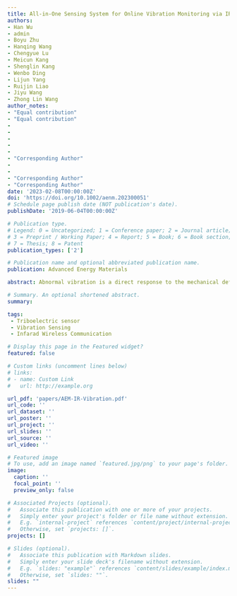 ```yaml
---
title: All-in-One Sensing System for Online Vibration Monitoring via IR Wireless Communication as Driven by High-Power TENG
authors: 
- Han Wu
- admin
- Boyu Zhu
- Hanqing Wang
- Chengyue Lu
- Meicun Kang
- Shenglin Kang
- Wenbo Ding
- Lijun Yang
- Ruijin Liao
- Jiyu Wang
- Zhong Lin Wang
author_notes:
- "Equal contribution"
- "Equal contribution"
- 
- 
-
-
-
- "Corresponding Author"
- 
- 
- "Corresponding Author"
- "Corresponding Author" 
date: '2023-02-08T00:00:00Z'
doi: 'https://doi.org/10.1002/aenm.202300051'
# Schedule page publish date (NOT publication's date).
publishDate: '2019-06-04T00:00:00Z'

# Publication type.
# Legend: 0 = Uncategorized; 1 = Conference paper; 2 = Journal article;
# 3 = Preprint / Working Paper; 4 = Report; 5 = Book; 6 = Book section;
# 7 = Thesis; 8 = Patent
publication_types: ['2']

# Publication name and optional abbreviated publication name.
publication: Advanced Energy Materials

abstract: Abnormal vibration is a direct response to the mechanical defects of electrical equipment, and requires reliable vibration sensing for health condition evaluation in the associated system. The triboelectric nanogen- erator (TENG) triggered by random vibration to generate electrical energy/ signal while giving feedback on the vibration state, paving a promising way towards self-powered sensors. Here, an all-in-one sensing system config- ured with a vibration sensor demonstrates instantaneous discharge boosted TENG and IR wireless communication for vibration state online monitoring. The sandwich-structured TENG combined with mechanical switches can release the co-accumulated charges from dual triboelectric layers to yield giant instantaneous output power of 616 W, which is 106 times higher than that of the continuous discharge. Moreover, an IR LED as a transmitter driven by the TENG can form an all-in-one vibration sensor enabling wireless communication, where the sensor can be further integrated with repeaters and phones to establish a wireless vibration online monitoring system for vibration state visualization. This work presents a novel idea to implement high-power TENG with IR communication integration for in situ vibration online monitoring. Such a strategy is potentially available for distributed sensor construction towards abnormal signal monitoring that reflects the operating state of equipment.

# Summary. An optional shortened abstract.
summary: 

tags:
 - Triboelectric sensor
 - Vibration Sensing
 - Infarad Wireless Communication

# Display this page in the Featured widget?
featured: false

# Custom links (uncomment lines below)
# links:
# - name: Custom Link
#   url: http://example.org

url_pdf: 'papers/AEM-IR-Vibration.pdf'
url_code: ''
url_dataset: ''
url_poster: ''
url_project: ''
url_slides: ''
url_source: ''
url_video: ''

# Featured image
# To use, add an image named `featured.jpg/png` to your page's folder.
image:
  caption: ''
  focal_point: ''
  preview_only: false

# Associated Projects (optional).
#   Associate this publication with one or more of your projects.
#   Simply enter your project's folder or file name without extension.
#   E.g. `internal-project` references `content/project/internal-project/index.md`.
#   Otherwise, set `projects: []`.
projects: []

# Slides (optional).
#   Associate this publication with Markdown slides.
#   Simply enter your slide deck's filename without extension.
#   E.g. `slides: "example"` references `content/slides/example/index.md`.
#   Otherwise, set `slides: ""`.
slides: ""
---
```

